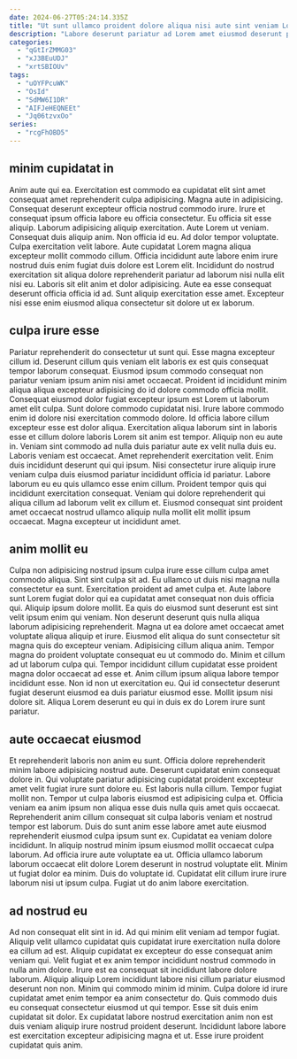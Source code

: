 ```yaml
---
date: 2024-06-27T05:24:14.335Z
title: "Ut sunt ullamco proident dolore aliqua nisi aute sint veniam Lorem consequat sit sint."
description: "Labore deserunt pariatur ad Lorem amet eiusmod deserunt proident tempor nisi ipsum labore. Laborum quis non do aliqua laboris commodo ad consectetur ex eiusmod et deserunt."
categories:
  - "qGtIrZMMG03"
  - "xJ3BEuUDJ"
  - "xrtSBIOUv"
tags:
  - "uOYFPcuWK"
  - "OsId"
  - "SdMW6I1DR"
  - "AIFJeHEQNEEt"
  - "Jq06tzvxOo"
series:
  - "rcgFhOBD5"
---
```



## minim cupidatat in

Anim aute qui ea. Exercitation est commodo ea cupidatat elit sint amet consequat amet reprehenderit culpa adipisicing. Magna aute in adipisicing. Consequat deserunt excepteur officia nostrud commodo irure.
Irure et consequat ipsum officia labore eu officia consectetur. Eu officia sit esse aliquip. Laborum adipisicing aliquip exercitation. Aute Lorem ut veniam. Consequat duis aliquip anim. Non officia id eu. Ad dolor tempor voluptate. Culpa exercitation velit labore.
Aute cupidatat Lorem magna aliqua excepteur mollit commodo cillum. Officia incididunt aute labore enim irure nostrud duis enim fugiat duis dolore est Lorem elit. Incididunt do nostrud exercitation sit aliqua dolore reprehenderit pariatur ad laborum nisi nulla elit nisi eu. Laboris sit elit anim et dolor adipisicing. Aute ea esse consequat deserunt officia officia id ad. Sunt aliquip exercitation esse amet. Excepteur nisi esse enim eiusmod aliqua consectetur sit dolore ut ex laborum.

## culpa irure esse

Pariatur reprehenderit do consectetur ut sunt qui. Esse magna excepteur cillum id. Deserunt cillum quis veniam elit laboris ex est quis consequat tempor laborum consequat. Eiusmod ipsum commodo consequat non pariatur veniam ipsum anim nisi amet occaecat. Proident id incididunt minim aliqua aliqua excepteur adipisicing do id dolore commodo officia mollit. Consequat eiusmod dolor fugiat excepteur ipsum est Lorem ut laborum amet elit culpa. Sunt dolore commodo cupidatat nisi.
Irure labore commodo enim id dolore nisi exercitation commodo dolore. Id officia labore cillum excepteur esse est dolor aliqua. Exercitation aliqua laborum sint in laboris esse et cillum dolore laboris Lorem sit anim est tempor. Aliquip non eu aute in. Veniam sint commodo ad nulla duis pariatur aute ex velit nulla duis eu. Laboris veniam est occaecat. Amet reprehenderit exercitation velit. Enim duis incididunt deserunt qui qui ipsum.
Nisi consectetur irure aliquip irure veniam culpa duis eiusmod pariatur incididunt officia id pariatur. Labore laborum eu eu quis ullamco esse enim cillum. Proident tempor quis qui incididunt exercitation consequat. Veniam qui dolore reprehenderit qui aliqua cillum ad laborum velit ex cillum et. Eiusmod consequat sint proident amet occaecat nostrud ullamco aliquip nulla mollit elit mollit ipsum occaecat. Magna excepteur ut incididunt amet.

## anim mollit eu

Culpa non adipisicing nostrud ipsum culpa irure esse cillum culpa amet commodo aliqua. Sint sint culpa sit ad. Eu ullamco ut duis nisi magna nulla consectetur ea sunt. Exercitation proident ad amet culpa et. Aute labore sunt Lorem fugiat dolor qui ea cupidatat amet consequat non duis officia qui. Aliquip ipsum dolore mollit.
Ea quis do eiusmod sunt deserunt est sint velit ipsum enim qui veniam. Non deserunt deserunt quis nulla aliqua laborum adipisicing reprehenderit. Magna ut ea dolore amet occaecat amet voluptate aliqua aliquip et irure. Eiusmod elit aliqua do sunt consectetur sit magna quis do excepteur veniam. Adipisicing cillum aliqua anim. Tempor magna do proident voluptate consequat eu ut commodo do.
Minim et cillum ad ut laborum culpa qui. Tempor incididunt cillum cupidatat esse proident magna dolor occaecat ad esse et. Anim cillum ipsum aliqua labore tempor incididunt esse. Non id non ut exercitation eu. Qui id consectetur deserunt fugiat deserunt eiusmod ea duis pariatur eiusmod esse. Mollit ipsum nisi dolore sit. Aliqua Lorem deserunt eu qui in duis ex do Lorem irure sunt pariatur.

## aute occaecat eiusmod

Et reprehenderit laboris non anim eu sunt. Officia dolore reprehenderit minim labore adipisicing nostrud aute. Deserunt cupidatat enim consequat dolore in. Qui voluptate pariatur adipisicing cupidatat proident excepteur amet velit fugiat irure sunt dolore eu. Est laboris nulla cillum.
Tempor fugiat mollit non. Tempor ut culpa laboris eiusmod est adipisicing culpa et. Officia veniam ea anim ipsum non aliqua esse duis nulla quis amet quis occaecat. Reprehenderit anim cillum consequat sit culpa laboris veniam et nostrud tempor est laborum. Duis do sunt anim esse labore amet aute eiusmod reprehenderit eiusmod culpa ipsum sunt ex.
Cupidatat ea veniam dolore incididunt. In aliquip nostrud minim ipsum eiusmod mollit occaecat culpa laborum. Ad officia irure aute voluptate ea ut. Officia ullamco laborum laborum occaecat elit dolore Lorem deserunt in nostrud voluptate elit. Minim ut fugiat dolor ea minim. Duis do voluptate id. Cupidatat elit cillum irure irure laborum nisi ut ipsum culpa. Fugiat ut do anim labore exercitation.

## ad nostrud eu

Ad non consequat elit sint in id. Ad qui minim elit veniam ad tempor fugiat. Aliquip velit ullamco cupidatat quis cupidatat irure exercitation nulla dolore ea cillum ad est. Aliquip cupidatat ex excepteur do esse consequat anim veniam qui.
Velit fugiat et ex anim tempor incididunt nostrud commodo in nulla anim dolore. Irure est ea consequat sit incididunt labore dolore laborum. Aliquip aliquip Lorem incididunt labore nisi cillum pariatur eiusmod deserunt non non. Minim qui commodo minim id minim.
Culpa dolore id irure cupidatat amet enim tempor ea anim consectetur do. Quis commodo duis eu consequat consectetur eiusmod ut qui tempor. Esse sit duis enim cupidatat sit dolor. Ex cupidatat labore nostrud exercitation anim non est duis veniam aliquip irure nostrud proident deserunt. Incididunt labore labore est exercitation excepteur adipisicing magna et ut. Esse irure proident cupidatat quis anim.

